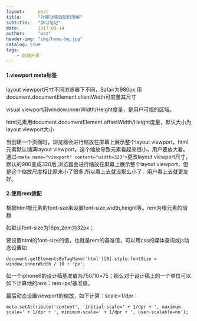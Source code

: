 ```yaml
---
layout:     post
title:      "对移动端适配的理解"
subtitle:   "学习笔记"
date:       2017-03-14
author:     "wzz"
header-img: "img/home-bg.jpg"
catalog: true
tags:
    - 前端开发
---
```


#### 1.viewport meta标签

layout viewport尺寸不同浏览器下不同，Safair为980px.用document.documentElement.clientWidth可度量其尺寸

visual viewport用window.innerWidth/Height度量，是用户可视的区域。

html元素用document.documentElement.offsetWidth/Height度量，默认大小为layout viewport大小

当创建一个页面时，浏览器会进行缩放在屏幕上展示整个layout viewport，html元素默认铺满layout viewport。这个缩放导致元素看起来很小，用户要放大看。通过`<meta name="viewport" content="width=320">`更改layout viewport尺寸，默认的980变成320后,浏览器会进行缩放在屏幕上展示整个layout viewport，但是这个缩放尺度相比原来小了很多,所以看上去就没那么小了，用户看上去就更友好。

#### 2.使用rem适配

根据html根元素的font-sze来设置font-size,width,height等。rem为根元素的倍数

如默认font-size为16px,2em为32px；

要设置html的font-size的值，也就是rem的基准值，可以用css的媒体查询或js动态设置如

`document.getElementsByTagName('html')[0].style.fontSize = window.innerWidth / 10 + 'px';`

如一个iphone6的设计稿基准值为750/10=75；那么对于设计稿上的一个单位可以如下计算他的rem：rem=px/基准值。

最后动态设置viewport的缩放，如下计算：scale=1/dpr：

`meta.setAttribute('content', 'initial-scale=' + 1/dpr + ', maximum-scale=' + 1/dpr + ', minimum-scale=' + 1/dpr + ', user-scalable=no');`
